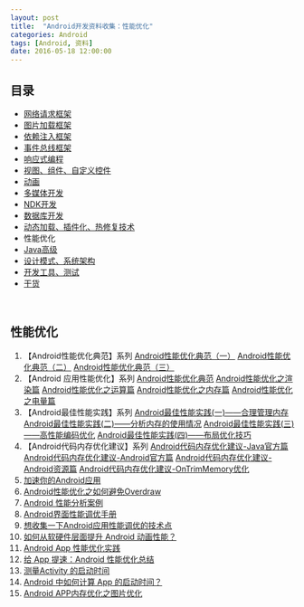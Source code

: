 ```yaml
---
layout: post
title:  "Android开发资料收集：性能优化"
categories: Android
tags: [Android, 资料]
date: 2016-05-18 12:00:00
---
```

## 目录

* <a href="{% post_url 2016-05-18-Android_Resources_Network_Framework %}">网络请求框架</a>
* <a href="{% post_url 2016-05-18-Android_Resources_Image_Loader_Framework %}">图片加载框架</a>
* <a href="{% post_url 2016-05-18-Android_Resources_DI_Framework %}">依赖注入框架</a>
* <a href="{% post_url 2016-05-18-Android_Resources_Eventbus_Framework %}">事件总线框架</a>
* <a href="{% post_url 2016-05-18-Android_Resources_ReactiveX %}">响应式编程</a>
* <a href="{% post_url 2016-05-18-Android_Resources_Views %}">视图、组件、自定义控件</a>
* <a href="{% post_url 2016-05-18-Android_Resources_Animation %}">动画</a>
* <a href="{% post_url 2016-05-18-Android_Resources_Media %}">多媒体开发</a>
* <a href="{% post_url 2016-05-18-Android_Resources_NDK %}">NDK开发</a>
* <a href="{% post_url 2016-05-18-Android_Resources_Database %}">数据库开发</a>
* <a href="{% post_url 2016-05-18-Android_Resources_Dynamic %}">动态加载、插件化、热修复技术</a>
* 性能优化
* <a href="{% post_url 2016-05-18-Android_Resources_Java %}">Java高级</a>
* <a href="{% post_url 2016-05-18-Android_Resources_Design_Pattern %}">设计模式、系统架构</a>
* <a href="{% post_url 2016-05-18-Android_Resources_Tools_Tests %}">开发工具、测试</a>
* <a href="{% post_url 2016-05-18-Android_Resources_Foods %}">干货</a>

<br />

## 性能优化

1. 【Android性能优化典范】系列
    [Android性能优化典范（一）](http://www.csdn.net/article/2015-01-20/2823621-android-performance-patterns/1)
    [Android性能优化典范（二）](http://www.csdn.net/article/2015-04-29/2824583-android-performance-patterns-season-2/1)
    [Android性能优化典范（三）](http://www.csdn.net/article/2015-08-12/2825447-android-performance-patterns-season-3/3)
2. 【Android 应用性能优化】系列
    [Android性能优化典范](http://hukai.me/android-performance-patterns)
    [Android性能优化之渲染篇](http://hukai.me/android-performance-render)
    [Android性能优化之运算篇](http://hukai.me/android-performance-compute)
    [Android性能优化之内存篇](http://hukai.me/android-performance-memory)
    [Android性能优化之电量篇](http://hukai.me/android-performance-battery)
3. 【Android最佳性能实践】系列
    [Android最佳性能实践(一)——合理管理内存](http://blog.csdn.net/guolin_blog/article/details/42238627)
    [Android最佳性能实践(二)——分析内存的使用情况](http://blog.csdn.net/guolin_blog/article/details/42238633)
    [Android最佳性能实践(三)——高性能编码优化](http://blog.csdn.net/guolin_blog/article/details/42318689)
    [Android最佳性能实践(四)——布局优化技巧](http://blog.csdn.net/guolin_blog/article/details/43376527)
4. 【Android代码内存优化建议】系列
    [Android代码内存优化建议-Java官方篇](http://androidperformance.com/2015/07/20/Android-Performance-Memory-Java.html)
    [Android代码内存优化建议-Android官方篇](http://androidperformance.com/2015/07/20/Android-Performance-Memory-Google.html)
    [Android代码内存优化建议-Android资源篇](http://androidperformance.com/2015/07/20/Android-Performance-Memory-AndroidResource.html)
    [Android代码内存优化建议-OnTrimMemory优化](http://androidperformance.com/2015/07/20/Android-Performance-Memory-onTrimMemory.html)
5. [加速你的Android应用](http://www.devtf.cn/?p=1097)
6. [Android性能优化之如何避免Overdraw](http://www.jianshu.com/p/145fc61011cd)
7. [Android 性能分析案例](http://blog.chengyunfeng.com/?p=458)
8. [Android界面性能调优手册](https://segmentfault.com/a/1190000004547751)
9. [想收集一下Android应用性能调优的技术点](https://segmentfault.com/a/1190000003965131)
10. [如何从软硬件层面提升 Android 动画性能？](https://segmentfault.com/a/1190000004125409)
11. [Android App 性能优化实践](https://segmentfault.com/a/1190000002525593)
12. [给 App 提速：Android 性能优化总结](http://android.jobbole.com/81944)
13. [测量Activity 的启动时间](http://jcodecraeer.com/a/anzhuokaifa/androidkaifa/2015/1101/3647.html)
14. [Android 中如何计算 App 的启动时间？](http://androidperformance.com/2015/12/31/How-to-calculation-android-app-lunch-time.html)
15. [Android APP内存优化之图片优化](http://zmywly8866.github.io/2015/07/01/android-reduce-app-memory-use.html)

